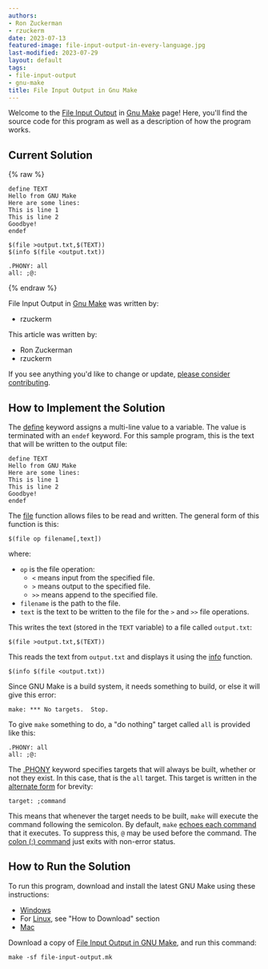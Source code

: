 ```yaml
---
authors:
- Ron Zuckerman
- rzuckerm
date: 2023-07-13
featured-image: file-input-output-in-every-language.jpg
last-modified: 2023-07-29
layout: default
tags:
- file-input-output
- gnu-make
title: File Input Output in Gnu Make
---
```


Welcome to the [File Input Output](https://sampleprograms.io/projects/file-input-output) in [Gnu Make](https://sampleprograms.io/languages/gnu-make) page! Here, you'll find the source code for this program as well as a description of how the program works.

## Current Solution

{% raw %}

```gnu_make
define TEXT
Hello from GNU Make
Here are some lines:
This is line 1
This is line 2
Goodbye!
endef

$(file >output.txt,$(TEXT))
$(info $(file <output.txt))

.PHONY: all
all: ;@:

```

{% endraw %}

File Input Output in [Gnu Make](https://sampleprograms.io/languages/gnu-make) was written by:

- rzuckerm

This article was written by:

- Ron Zuckerman
- rzuckerm

If you see anything you'd like to change or update, [please consider contributing](https://github.com/TheRenegadeCoder/sample-programs).

## How to Implement the Solution

The [define][1] keyword assigns a multi-line value to a variable. The value
is terminated with an `endef` keyword. For this sample program, this is the
text that will be written to the output file:

```make
define TEXT
Hello from GNU Make
Here are some lines:
This is line 1
This is line 2
Goodbye!
endef
```

The [file][2] function allows files to be read and written. The general form
of this function is this:

```make
$(file op filename[,text])
```

where:

* `op` is the file operation:
  * `<` means input from the specified file.
  * `>` means output to the specified file.
  * `>>` means append to the specified file.
* `filename` is the path to the file.
* `text` is the text to be written to the file for the `>` and `>>` file
  operations.

This writes the text (stored in the `TEXT` variable) to a file called
`output.txt`:

```make
$(file >output.txt,$(TEXT))
```

This reads the text from `output.txt` and displays it using the [info][3]
function.

```make
$(info $(file <output.txt))
```

Since GNU Make is a build system, it needs something to build, or else it will
give this error:

```
make: *** No targets.  Stop.
```

To give `make` something to do, a "do nothing" target called `all` is provided
like this:

```make
.PHONY: all
all: ;@:
```

The [.PHONY][4] keyword specifies targets that will always be built, whether or
not they exist. In this case, that is the `all` target. This target is written
in the [alternate form][5] for brevity:

```make
target: ;command
```

This means that whenever the target needs to be built, `make` will execute the
command following the semicolon. By default, `make` [echoes each command][6]
that it executes. To suppress this, `@` may be used before the command. The
[colon (:) command][7] just exits with non-error status.


[1]: https://www.gnu.org/software/make/manual/html_node/Make-Control-Functions.html#index-info
[2]: https://www.gnu.org/software/make/manual/html_node/File-Function.html
[3]: https://www.gnu.org/software/make/manual/html_node/Make-Control-Functions.html
[4]: https://www.gnu.org/software/make/manual/html_node/Phony-Targets.html
[5]: https://www.gnu.org/software/make/manual/html_node/Rule-Syntax.html
[6]: https://www.gnu.org/software/make/manual/html_node/Echoing.html
[7]: https://man7.org/linux/man-pages/man1/colon.1p.html


## How to Run the Solution

To run this program, download and install the latest GNU Make using these
instructions:

* [Windows][8]
* For [Linux][9], see "How to Download" section
* [Mac][10]

Download a copy of [File Input Output in GNU Make][11], and run this command:

```
make -sf file-input-output.mk
```

[8]: https://leangaurav.medium.com/how-to-setup-install-gnu-make-on-windows-324480f1da69
[9]: https://www.incredibuild.com/integrations/gnu-make
[10]: https://formulae.brew.sh/formula/make
[11]: https://github.com/TheRenegadeCoder/sample-programs/blob/main/archive/g/gnu-make/file-input-output.mk
